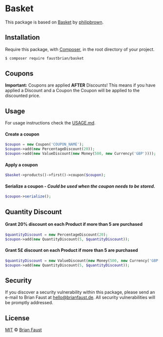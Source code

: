 # Basket

This package is based on [Basket](https://github.com/philipbrown/basket) by [philipbrown](https://github.com/philipbrown).

## Installation

Require this package, with [Composer](https://getcomposer.org/), in the root directory of your project.

``` bash
$ composer require faustbrian/basket
```

## Coupons

**Important:** Coupons are applied **AFTER** Discounts! This means if you have applied a Discount and a Coupon the Coupon will be applied to the discounted price.

## Usage

For usage instructions check the [USAGE.md](USAGE.md).

#### Create a coupon
``` php
$coupon = new Coupon('COUPON_NAME');
$coupon->add(new PercentageDiscount(20));
$coupon->add(new ValueDiscount(new Money(500, new Currency('GBP'))));
```

#### Apply a coupon
``` php
$basket->products()->first()->coupon($coupon);
```

#### Serialize a coupon - ***Could be used when the coupon needs to be stored.***
``` php
$coupon->serialize();
```

## Quantity Discount

#### Grant 20% discount on each Product if more than 5 are purchased

``` php
$quantityDiscount = new PercentageDiscount(20);
$coupon->add(new QuantityDiscount(5, $quantityDiscount));
```

#### Grant 5£ discount on each Product if more than 5 are purchased

``` php
$quantityDiscount = new ValueDiscount(new Money(500, new Currency('GBP')));
$coupon->add(new QuantityDiscount(5, $quantityDiscount));
```

<!-- ## To-Do / Ideas

- [x] Laravel Integration **(Session and Database, most likely a separate package)**
- [x] Add more Discounts
- [ ] Add more Categories
- [x] Add more Jurisdictions
- [x] Add more Tax Rates
- [x] Add more Transformers **(XML, YAML)**
- [ ] Recursive Transformation of Collection children **(Coupons, Discounts)** -->

## Security

If you discover a security vulnerability within this package, please send an e-mail to Brian Faust at hello@brianfaust.de. All security vulnerabilities will be promptly addressed.

## License

[MIT](LICENSE) © [Brian Faust](https://brianfaust.de)

